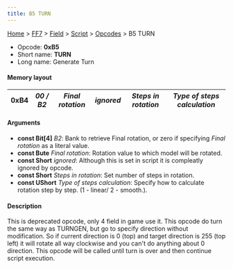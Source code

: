 ```yaml
---
title: B5 TURN
---
```


[Home](/ff7-flat-wiki/Main%20Page.md) > [FF7](/ff7-flat-wiki/FF7.md) > [Field](/ff7-flat-wiki/FF7/Field.md) > [Script](/ff7-flat-wiki/FF7/Field/Script.md) > [Opcodes](/ff7-flat-wiki/FF7/Field/Script/Opcodes.md) > B5 TURN

-   Opcode: **0xB5**
-   Short name: **TURN**
-   Long name: Generate Turn

#### Memory layout

| 0xB4 | *00 / B2* | *Final rotation* | *ignored* | *Steps in rotation* | *Type of steps calculation* |
|------|-----------|------------------|-----------|---------------------|-----------------------------|

#### Arguments

-   **const Bit\[4\]** *B2*: Bank to retrieve Final rotation, or zero if
    specifying *Final rotation* as a literal value.
-   **const Bute** *Final rotation*: Rotation value to which model will
    be rotated.
-   **const Short** *ignored*: Although this is set in script it is
    compleatly ignored by opcode.
-   **const Short** *Steps in rotation*: Set number of steps in
    rotation.
-   **const UShort** *Type of steps calculation*: Specify how to
    calculate rotation step by step. (1 - linear/ 2 - smooth.).

#### Description

This is deprecated opcode, only 4 field in game use it. This opcode do
turn the same way as TURNGEN, but go to specify direction without
modification. So if current direction is 0 (top) and target direction is
255 (top left) it will rotate all way clockwise and you can't do
anything about 0 direction. This opcode will be called until turn is
over and then continue script execution.
